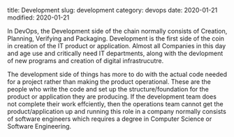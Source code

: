 title: Development
slug: development
category: devops
date: 2020-01-21
modified: 2020-01-21





In DevOps, the Development side of the chain normally consists of Creation, Planning, Verifying and Packaging. Development is the first side of the coin in creation of the IT product or application. Almost all Companies in this day and age use and critically need IT departments, along with the devlopment of new programs and creation of digital infrastrucutre.


The development side of things has more to do with the actual code needed for a project rather than making the product operational. These are the people who write the code and set up the structure/foundation for the product or application they are producing. If the development team does not complete their work effciently, then the operations team cannot get the product/application up and running this role in a company normally consists of software engineers which requires a degree in Computer Science or Software Engineering. 
